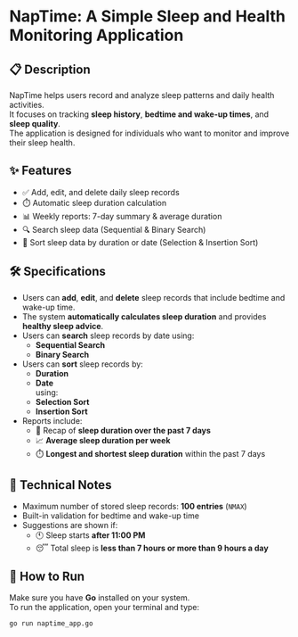 # NapTime: A Simple Sleep and Health Monitoring Application

## 📋 Description
NapTime helps users record and analyze sleep patterns and daily health activities.  
It focuses on tracking **sleep history**, **bedtime and wake-up times**, and **sleep quality**.  
The application is designed for individuals who want to monitor and improve their sleep health.

## ✨ Features

- ✅ Add, edit, and delete daily sleep records  
- ⏱️ Automatic sleep duration calculation  
- 📊 Weekly reports: 7-day summary & average duration  
- 🔍 Search sleep data (Sequential & Binary Search)  
- 📑 Sort sleep data by duration or date (Selection & Insertion Sort)

## 🛠️ Specifications

- Users can **add**, **edit**, and **delete** sleep records that include bedtime and wake-up time.  
- The system **automatically calculates sleep duration** and provides **healthy sleep advice**.  
- Users can **search** sleep records by date using:
  - **Sequential Search**
  - **Binary Search**
- Users can **sort** sleep records by:
  - **Duration**
  - **Date**  
  using:
  - **Selection Sort**
  - **Insertion Sort**
- Reports include:
  - 🔄 Recap of **sleep duration over the past 7 days**
  - 📈 **Average sleep duration per week**
  - ⏱️ **Longest and shortest sleep duration** within the past 7 days

## 🧾 Technical Notes

- Maximum number of stored sleep records: **100 entries** (`NMAX`)  
- Built-in validation for bedtime and wake-up time  
- Suggestions are shown if:
  - 🕚 Sleep starts **after 11:00 PM**
  - 😴 Total sleep is **less than 7 hours or more than 9 hours a day**

## 🚀 How to Run

Make sure you have **Go** installed on your system.  
To run the application, open your terminal and type:

```bash
go run naptime_app.go
